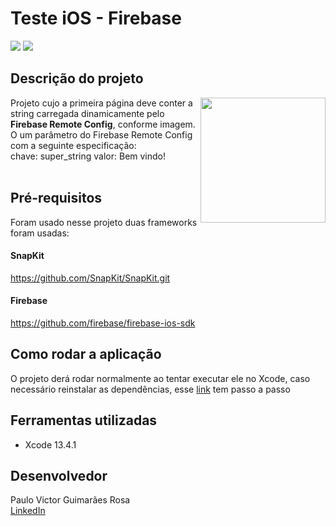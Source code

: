 <h1>Teste iOS - Firebase </h1> 
<p align="left">

   <img src="http://img.shields.io/static/v1?label=STATUS&message=CONCLUIDO&color=GREEN&style=for-the-badge"/>
    <img src="http://img.shields.io/static/v1?label=xcode&message=13.4.1&color=blue&style=for-the-badge"/>
</p>


## Descrição do projeto 
  <img src="https://user-images.githubusercontent.com/35931595/172967166-96bada9b-db76-47ec-ac8a-ee6f0c3455c3.png" width="200" align="right" />

Projeto cujo a primeira página deve conter a string carregada dinamicamente pelo **Firebase Remote Config**, conforme imagem. <br/>
O um parâmetro do Firebase Remote Config com a seguinte especificação: <br/>
chave: super_string
valor: Bem vindo!
<br/>
<br/>

## Pré-requisitos 
Foram usado nesse projeto duas frameworks foram usadas: 
#### SnapKit
https://github.com/SnapKit/SnapKit.git
#### Firebase
https://github.com/firebase/firebase-ios-sdk

## Como rodar a aplicação
O projeto derá rodar normalmente ao tentar executar ele no Xcode, caso necessário reinstalar as dependências, esse [link](https://developer.apple.com/documentation/xcode/adding-package-dependencies-to-your-app) tem passo a passo
## Ferramentas utilizadas
- Xcode 13.4.1 

## Desenvolvedor
Paulo Victor Guimarães Rosa
<br/>
[LinkedIn](https://www.linkedin.com/in/paulovgr/)
